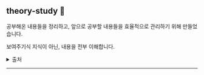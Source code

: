 ## theory-study 🤔

공부해온 내용들을 정리하고, 앞으로 공부할 내용들을 효율적으로 관리하기 위해 만들었습니다.

보여주기식 지식이 아닌, 내용을 전부 이해합니다.

<details>
<summary>출처</summary>

[esperar](https://github.com/esperar/estudy)
[baeharam](https://github.com/baeharam/Must-Know-About-Frontend)
[Integerous](https://github.com/Integerous/goQuality-dev-contents)

</details>

---
